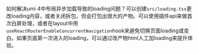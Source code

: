 如何解决umi 4中布局异步加载导致的loading问题？可以创建`src/loading.tsx`更改loading内容，或者关闭拆包，但会打包出很大的产物。可以使用插件api来做首次白屏处理，或者在layout中用`useReactRouterEnableConcurrentNavigation`hook来避免切换页面loading或变白。如果页面第一次进入的loading，可以通过改产物html人工加loading来提升体验。
